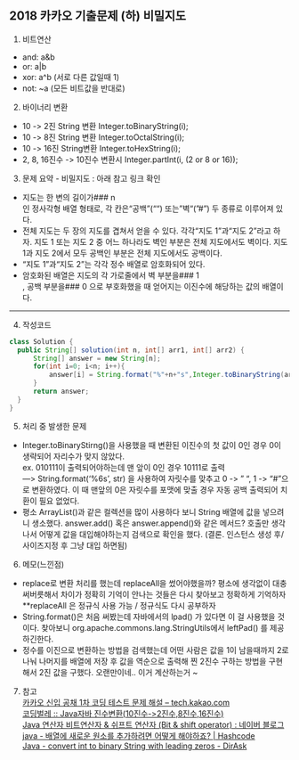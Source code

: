 ## 2018 카카오 기출문제 (하) 비밀지도
1. 비트연산
- and: a&b
- or: a|b
- xor: a^b (서로 다른 값일때 1)
- not: ~a (모든 비트값을 반대로)

2. 바이너리 변환
- 10 -> 2진 String 변환 Integer.toBinaryString(i);  
- 10 -> 8진 String 변환 Integer.toOctalString(i);  
- 10 -> 16진 String변환 Integer.toHexString(i);  
- 2, 8, 16진수 -> 10진수 변환시 Integer.partInt(i, (2 or 8 or 16));  

3. 문제 요약  - 비밀지도 : 아래 참고 링크 확인  
- 지도는 한 변의 길이가### n  
인 정사각형 배열 형태로, 각 칸은“공백”(““) 또는”벽“(”#”) 두 종류로 이루어져 있다.  
- 전체 지도는 두 장의 지도를 겹쳐서 얻을 수 있다. 각각“지도 1”과“지도 2”라고 하자. 지도 1 또는 지도 2 중 어느 하나라도 벽인 부분은 전체 지도에서도 벽이다. 지도 1과 지도 2에서 모두 공백인 부분은 전체 지도에서도 공백이다.  
- “지도 1”과“지도 2”는 각각 정수 배열로 암호화되어 있다.  
- 암호화된 배열은 지도의 각 가로줄에서 벽 부분을### 1  
, 공백 부분을### 0 으로 부호화했을 때 얻어지는 이진수에 해당하는 값의 배열이다.  

---
4. 작성코드
``` java
class Solution {
  public String[] solution(int n, int[] arr1, int[] arr2) {
      String[] answer = new String[n];
      for(int i=0; i<n; i++){
          answer[i] = String.format("%"+n+"s",Integer.toBinaryString(arr1[i]|arr2[i])).replace("1","#").replace("0"," ");
      }
      return answer;
  }
}
```

5. 처리 중 발생한 문제
- Integer.toBinaryStirng()을 사용했을 때 변환된 이진수의 첫 값이 0인 경우 0이 생략되어 자리수가 맞지 않았다.  
ex. 010111이 출력되어야하는데  맨 앞이 0인 경우 10111로 출력  
—> String.format(‘%6s’, str) 을 사용하여 자릿수를 맞추고 0 -> ” “, 1 -> “#”으로 변환하였다. 이 때 맨앞의 0은 자릿수를 포맷에 맞출 경우 자동 공백 출력되어 치환이 필요 없었다.  
- 평소 ArrayList<String>()과 같은 컬렉션을 많이 사용하다 보니 String 배열에 값을  넣으려니 생소했다. answer.add() 혹은 answer.append()와 같은 메서드? 호출만 생각나서 어떻게 값을 대입해야하는지 검색으로 확인을 했다. (결론. 인스턴스 생성 후/사이즈지정 후 그냥 대입 하면됨)  

6. 메모(느낀점)
- replace로 변환 처리를 했는데 replaceAll을 썼어야했을까? 평소에 생각없이 대충 써버릇해서 차이가 정확히 기억이 안나는 것들은 다시 찾아보고 정확하게 기억하자  
**replaceAll 은 정규식 사용 가능 / 정규식도 다시 공부하자  
- String.format()은 처음 써봤는데 자바에서의 lpad() 가 있다면 이 걸 사용했을 것이다. 찾아보니 org.apache.commons.lang.StringUtils에서 leftPad() 를 제공하긴한다.  
- 정수를 이진으로 변환하는 방법을 검색했는데 어떤 사람은 값을 1이 남을때까지 2로 나눠 나머지를 배열에 저장 후  값을 역순으로 출력해 찐 2진수 구하는 방법을 구현해서 2진 값을 구했다. 오랜만이네.. 이거 계산하는거 ~  

7. 참고  
[카카오 신입 공채 1차 코딩 테스트 문제 해설 – tech.kakao.com](https://tech.kakao.com/2017/09/27/kakao-blind-recruitment-round-1/)  
[코딩벌레 :: Java자바 진수변환(10진수->2진수,8진수,16진수)](https://dpdpwl.tistory.com/92)  
[Java 연산자 비트연산자 & 쉬프트 연산자 (Bit & shift operator) : 네이버 블로그](http://blog.naver.com/PostView.nhn?blogId=choigohot&logNo=40193772915)  
[java - 배열에 새로운 원소를 추가하려면 어떻게 해야하죠? | Hashcode](https://hashcode.co.kr/questions/1028/%EB%B0%B0%EC%97%B4%EC%97%90-%EC%83%88%EB%A1%9C%EC%9A%B4-%EC%9B%90%EC%86%8C%EB%A5%BC-%EC%B6%94%EA%B0%80%ED%95%98%EB%A0%A4%EB%A9%B4-%EC%96%B4%EB%96%BB%EA%B2%8C-%ED%95%B4%EC%95%BC%ED%95%98%EC%A3%A0)  
[Java - convert int to binary String with leading zeros - DirAsk](https://dirask.com/q/java-convert-int-to-binary-string-with-leading-zeros-OpBXq1)

